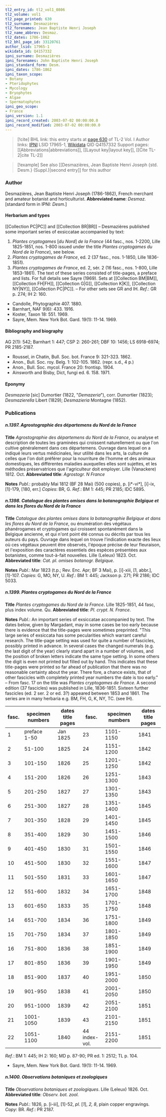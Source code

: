 ```yaml
---
tl2_entry_id: tl2_vol1_0806
tl2_volume: vol1
tl2_page_printed: 630
tl2_surname: Desmazières
tl2_forenames: Jean Baptiste Henri Joseph
tl2_name_abbrev: Desmaz.
tl2_dates: 1786-1862
tl2_bhl_page_id: 33120761
author_lsid: 17965-1
wikidata_id: Q4157332
ipni_surname: Desmazières
ipni_forenames: John Baptiste Henri Joseph
ipni_standard_form: Desm.
ipni_dates: 1786-1862
ipni_taxon_scope: 
- Botany
- Pteridophytes
- Mycology
- Bryophytes
- Algae
- Spermatophytes
ipni_geo_scope: 
- France
ipni_version: 1.1
ipni_record_created: 2003-07-02 00:00:00.0
ipni_record_modified: 2003-07-02 00:00:00.0
---
```


> [!cite] BHL link: this entry starts at [page 630](https://www.biodiversitylibrary.org/page/33120761) of TL-2 Vol. I
> Author links: [IPNI](https://www.ipni.org/a/17965-1) LSID 17965-1, [Wikidata](https://www.wikidata.org/wiki/Q4157332) QID Q4157332
> Support pages: [[Abbreviations|abbreviations]], [[Layout key|layout key]], [[Cite TL-2|cite TL-2]]

> [!example] See also [[Desmazières, Jean Baptiste Henri Joseph {std. Desm.} (Suppl.)|second entry]] for this author

### Author

Desmazières, Jean Baptiste Henri Joseph (1786-1862), French merchant and amateur botanist and horticulturist. 
**Abbreviated name**: *Desmaz.* \[standard form in IPNI: *Desm.*\]

#### Herbarium and types

[[Collection PC|PC]] and [[Collection BR|BR]] – Desmazières published some important series of exsiccatae accompanied by text:
1. *Plantes cryptogames* \[*du Nord*\] *de la France* (44 fasc., nos. 1-2200, Lille 1825-1851, nos. 1-800 issued under the title *Plantes cryptogames du Nord de la France*), see below.
2. *Plantes cryptogames de France*, ed. 2 (37 fasc., nos. 1-1850, Lille 1836-1851).
3. *Plantes cryptogames de France*, ed. 2, sér. 2 (16 fasc., nos. 1-800, Lille 1853-1861). The text of these series consisted of title-pages, a preface and lists. For full details see Sayre (1969). Sets at [[Collection BM|BM]], [[Collection FH|FH]], [[Collection G|G]], [[Collection K|K]], [[Collection NY|NY]], [[Collection PC|PC]]. – For other sets see GR and IH.
*Ref*.: GR p. 274; IH 2: 160.
- Candolle, Phytographie 407. 1880.
- Barnhart, NAF 9(6): 433. 1916.
- Koster, Taxon 18: 551. 1969.
- Sayre, Mem. New York Bot. Gard. 19(1): 11-14. 1969.

#### Bibliography and biography

AG 2(1): 542; Barnhart 1: 447; CSP 2: 260-261; DBF 10: 1456; LS 6918-6974; PR 2185-2187.
- Roussel, *in* Chatin, Bull. Soc. bot. France 9: 321-323. 1862.
- Anon., Bull. Soc. roy. Belg. 1: 102-105. 1862. (repr. s.d., 4 p.)
- Anon., Bull. Soc. mycol. France 20: frontisp. 1904.
- Ainsworth and Bisby, Dict, fungi ed. 6. 158. 1971.

#### Eponymy

*Desmazeria* \[sic\] Dumortier (1822, "*Demazeria*"), corr. Dumortier (1823); *Desmazierella* Libert (1829); *Desmazieria* Montagne (1852).

### Publications

##### n.1397. Agrostographie des départemens du Nord de la France

**Title**
*Agrostographie des départemens du Nord de la France*, ou analyse et description de toutes les graminées qui croissent naturellement ou que l'on cultive généralement dans ces départemens. Ouvrage dans lequel on a indiqué leurs vertus médicinales, leur utilité dans les arts, la culture de celles que l'on doit préférer pour la nourriture de l'homme et des animaux domestiques, les différentes maladies auxquelles elles sont sujettes, et les méthodes préservatrices que I'agriculteur doit employer. Lille (Vanackere) 1812. Oct.
**Abbreviated title**: *Agrostogr. N France*

**Notes**
*Publ*.: probably Mai 1812 (BF 28 Mai) (500 copies), p. \[i\*-vi\*\], \[i\]-ix, \[1\]-179, \[180, err.\] *Copies*: BR, G.
*Ref*.: BM 1: 445; PR 2185; IDC 5895.

##### n.1398. Catalogue des plantes omises dans la botanographie Belgique et dans les flores du Nord de la France

**Title**
*Catalogue des plantes omises dans la botanographie Belgique et dans les flores du Nord de la France*, ou énumération des végétaux phanérogames et cryptogames qui croissent spontanément dans la Belgique ancienne, et qui n'ont point été connus ou décrits par tous les auteurs du pays. Ouvrage dans lequel on trouve l'indication exacte des lieux où ces végétaux peuvent être observés, l'époque précise de leur fleuraison, et l'exposition des caractères essentiels des espèces présentées aux botanistes, comme tout-à-fait nouvelles. Lille (Leleux) 1823. Oct.
**Abbreviated title**: *Cat. pl. omises botanogr. Belgique*.

**Notes**
*Publ*.: Mar 1823 (t.p.; Rev. Enc. Apr; BF 3 Mai), p. \[i\]-xiii, \[1, abbr.\], \[1\]-107.
*Copies*: G, MO, NY, U.
*Ref*.: BM 1: 445; Jackson p. 271; PR 2186; IDC 5033.

##### n.1399. Plantes cryptogames du Nord de la France

**Title**
*Plantes cryptogames du Nord de la France*. Lille 1825-1851, 44 fasc, plus index volume. Qu.
**Abbreviated title**: *Pl. crypt. N. France*.

**Notes**
*Publ*.: An important series of exsiccatae accompanied by text. The dates below, given by Margadant, may in some cases be too early because there is evidence that the title-pages were sometimes preprinted. "This large series of exsiccata has some pecularities which warrant careful research. The title-page setting was used for quite a number of fascicles, possibly printed in advance. In several cases the changed numerals (e.g. the last digit of the year) clearly stand apart in a number of volumes, and the position of broken letters indicate the same type setting. In some others the digit is even not printed but filled out by hand. This indicates that these title-pages were printed so far ahead of publication that there was no reasonable certainty about the year. There fore, a chance exists, that of other fascicles with completely printed year numbers the date is too early." – From fasc. 17 on the title was *Plantes cryptogames de France*. A second edition (37 fascicles) was published in Lille, 1836-1851. Sixteen further fascicles (ed. 2 ser. 2 or ed. 3?) appeared between 1853 and 1861. The series are in many herbaria e.g. BM, FH, G, K, NY, TC. (see IH).

|fasc.	|specimen numbers	|dates title pages	|fasc.	|specimen numbers	|dates title pages|
|---	|---	|---	|---	|---	|---	|
|1	|preface<br/>1-50	|Jan 1825	|23	|1101-1150	|1841|
|2	|51-100	|1825	|24	|1151-1200	|1842|
|3	|101-150	|1826	|25	|1201-1250	|1842|
|4	|151-200	|1826	|26	|1251-1300	|1843|
|5	|201-250	|1827	|27	|1301-1350	|1843|
|6	|251-300	|1827	|28	|1351-1400	|1845|
|7	|301-350	|1828	|29	|1401-1450	|1845|
|8	|351-400	|1829	|30	|1451-1500	|1846|
|9	|401-450	|1830	|31	|1501-1550	|1846|
|10	|451-500	|1830	|32	|1551-1600	|1847|
|11	|501-550	|1831	|33	|1601-1650	|1847|
|12	|551-600	|1832	|34	|1651-1700	|1848|
|13	|601-650	|1833	|35	|1701-1750	|1848|
|14	|651-700	|1834	|36	|1751-1800	|1849|
|15	|701-750	|1834	|37	|1801-1850	|1849|
|16	|751-800	|1836	|38	|1851-1900	|1849|
|17	|801-850	|1836	|39	|1901-1950	|1849|
|18	|851-900	|1837	|40	|1951-2000	|1850|
|19	|901-950	|1838	|41	|2001-2050	|1850|
|20	|951-1000	|1839	|42	|2051-2100	|1851|
|21	|1001-1050	|1839	|43	|2101-2150	|1851|
|22	|1051-1100	|1840	|44<br/>index-vol.	|2151-2200	|1851|

*Ref*.: BM 1: 445; IH 2: 160; MD p. 87-90; PR ed. 1: 2512; TL p. 104.
- Sayre, Mem. New York Bot. Gard. 19(1): 11-14. 1969.

##### n.1400. Observations botaniques et zoologiques

**Title**
*Observations botaniques et zoologiques*. Lille (Leleux) 1826. Oct.
**Abbreviated title**: *Observ. bot. zool.*

**Notes**
*Publ*.: 1826, p. \[i-iii\], \[1\]-52, *pl*. \[*1*\], *2, 8*, plain copper engravings. *Copy*: BR.
*Ref*.: PR 2187.

